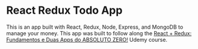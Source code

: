 # React Redux Todo App
This is an app built with React, Redux, Node, Express, and MongoDB to manage your money.
This app was built to follow along the [React + Redux: Fundamentos e Duas Apps do ABSOLUTO ZERO!](https://www.udemy.com/react-redux-pt/learn/v4/overview) Udemy course.
